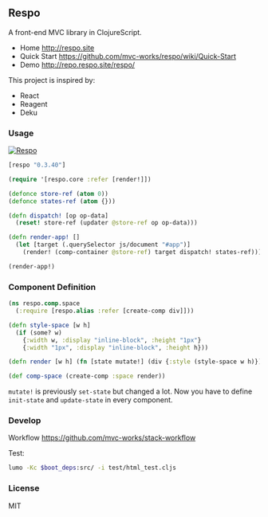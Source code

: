 
Respo
----

A front-end MVC library in ClojureScript.

* Home http://respo.site
* Quick Start https://github.com/mvc-works/respo/wiki/Quick-Start
* Demo http://repo.respo.site/respo/

This project is inspired by:

* React
* Reagent
* Deku

### Usage

[![Respo](https://img.shields.io/clojars/v/respo/respo.svg)](https://clojars.org/respo/respo)

```clojure
[respo "0.3.40"]
```

```clojure
(require '[respo.core :refer [render!]])

(defonce store-ref (atom 0))
(defonce states-ref (atom {}))

(defn dispatch! [op op-data]
  (reset! store-ref (updater @store-ref op op-data)))

(defn render-app! []
  (let [target (.querySelector js/document "#app")]
    (render! (comp-container @store-ref) target dispatch! states-ref)))

(render-app!)
```

### Component Definition

```clojure
(ns respo.comp.space
  (:require [respo.alias :refer [create-comp div]]))

(defn style-space [w h]
  (if (some? w)
    {:width w, :display "inline-block", :height "1px"}
    {:width "1px", :display "inline-block", :height h}))

(defn render [w h] (fn [state mutate!] (div {:style (style-space w h)})))

(def comp-space (create-comp :space render))
```

`mutate!` is previously `set-state` but changed a lot.
Now you have to define `init-state` and `update-state` in every component.

### Develop

Workflow https://github.com/mvc-works/stack-workflow

Test:

```bash
lumo -Kc $boot_deps:src/ -i test/html_test.cljs
```

### License

MIT
